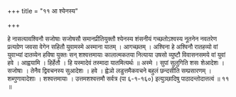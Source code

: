 +++
title = "११ आ श्येनस्य"

+++

हे नासत्यावश्विनौ सजोषाः सजोषसौ समानप्रीतियुक्तौ श्येनस्य शंसनीयं गच्छतोऽश्वस्य नूतनेन नवतरेण प्रत्यग्रेण जवसा वेगेन सहितौ युवामस्मे अस्माना यातम् । आगच्छतम् । अश्विना हे अश्विनौ रातहव्यो वां युवाभ्यां दातव्येन हविषा युक्तः सन् शश्वत्तमायाः कालात्मकतया नित्याया उषसो व्युष्टौ विवासनसमये वां युवां हवे । आह्वयामि । हिर्हेतौ । हि यस्मादेवं तस्मादा यातमित्यर्थः ॥ अस्मे । सुपां सुलुगिति शसः शेआदेशः । सजोषाः । तेनैव द्विवचनस्य सुआदेशः । हवे । ह्वेञो लडुत्तमैकवचने बहुलं छन्दसीति सम्प्रसारणम् । शब्गुणावादेशाः । शश्वत्तमायाः । उत्तमशश्वत्तमौ सर्वत्र (पा ६-१-१६०) इत्युञ्छादिषु पाठादन्तोदात्तत्वं ॥ ११ ॥